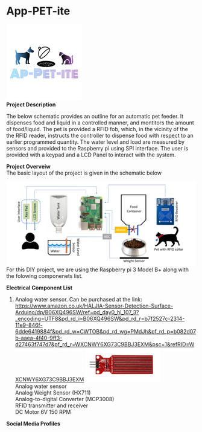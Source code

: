 # App-PET-ite
![](Images/Logo.png)<br/>
**Project Description**<br/>

The below schematic provides an outline for an automatic pet feeder. It dispenses food and liquid in a controlled manner, and montitors the amount of food/liquid. The pet is provided a RFID fob, which, in the vicinity of the the RFID reader, instructs the controller to dispense food with respect to an earlier programmed quantity. The water level and load are measured by sensors and provided to the Raspberry pi using SPI interface. The user is provided with a keypad and a LCD Panel to interact with the system.

**Project Overveiw**<br/>
The basic layout of the project is given in the schematic below<br/>

![](Images/Project%20Overveiw.png)<br/>
For this DIY project, we are using the Raspberry pi 3 Model B+ along with the folowing componenets list. 

**Electrical Component List**<br/>
1) Analog water sensor. Can be purchased at the link: https://www.amazon.co.uk/HALJIA-Sensor-Detection-Surface-Arduino/dp/B06XQ496SW/ref=pd_day0_hl_107_3?_encoding=UTF8&pd_rd_i=B06XQ496SW&pd_rd_r=b7f2527c-2314-11e9-846f-6dde6419884f&pd_rd_w=CWTOB&pd_rd_wg=PMdJh&pf_rd_p=b082d07b-aaea-4f40-9ff3-d27463f747d7&pf_rd_r=WXCNWY6XG73C9BBJ3EXM&psc=1&refRID=WXCNWY6XG73C9BBJ3EXM 
<img src="Images/WaterSensor.png" width="200"> <br/>
Analog water sensor<br/>
Analog Weight Sensor (HX711)<br/>
Analog-to-digital Converter (MCP3008)<br/> 
RFID transmitter and receiver <br/>
DC Motor 6V 150 RPM<br/>


**Social Media Profiles**<br/>
